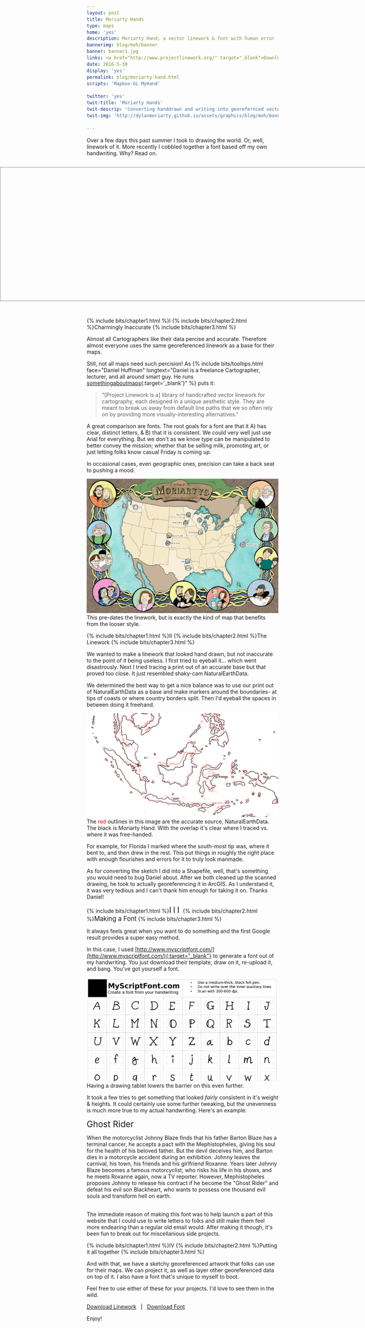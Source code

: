 ```yaml
---
layout: post
title: Moriarty Hands
type: maps
home: 'yes'
description: Moriarty Hand; a vector linework & font with human error
bannerimg: blog/moh/banner
banner: banner1.jpg
links: <a href="http://www.projectlinework.org/" target="_blank">Download Linework</a>  | <a href="/assets/data/MoriartyFont.zip" target="_blank">Download Font</a> 
date: 2016-5-30
display: 'yes'
permalink: blog/moriarty-hand.html
scripts: 'Mapbox-GL MyHand'

twitter: 'yes'
twit-title: 'Moriarty Hands'
twit-descrip: 'Converting handdrawn and writing into georefernced vector linework & usable font'
twit-img: 'http://dylanmoriarty.github.io/assets/graphics/blog/moh/banner.jpg'

---
```


Over a few days this past summer I took to drawing the world. Or, well, linework of it. More recently I cobbled together a font based off my own handwriting. Why? Read on.

<div class= "full-bleed">
	<div id="map"></div>
</div>
<br>

<style>
	.full-bleed{
		margin:2em 0 1em;
		height: 350px;
	}

	#map{
		width:100%;
		height: 350px;
		position:absolute;
		left:0;
		border: solid 1px #888;
	}
</style>

<script>
	mapboxgl.accessToken = 'pk.eyJ1IjoiZG1vcmlhcnR5IiwiYSI6Ikd3T29EOWMifQ.-DKJ4ernht84AZmc6Bk51Q';
	var map = new mapboxgl.Map({
	    container: 'map',
	    style: 'mapbox://styles/dmoriarty/ciohfutz0000vaunt9niot97s',
	    zoom: 1,
	    center: [0, 0]
	});

	// Disables zoom functionality, allowing for users to not get stuck on it scrolling down the page.
	// ------------------------------------
	map.scrollZoom.disable();

	// Adds Zoom controls for the map to make up for removed scroll functionality
	// ------------------------------------
	map.addControl(new mapboxgl.Navigation({position: 'top-left'})); 

</script>

{% include bits/chapter1.html %}I
{% include bits/chapter2.html %}Charmingly Inaccurate
{% include bits/chapter3.html %}

Almost all Cartographers like their data percise and accurate. Therefore almost everyone uses the same georeferenced linework as a base for their maps.

Still, not all maps need such percision! As {% include bits/tooltips.html face="Daniel Huffman" longtext="Daniel is a freelance Cartographer, lecturer, and all around smart guy. He runs [somethingaboutmaps](https://somethingaboutmaps.wordpress.com){:target='_blank'}" %} puts it: 

> "[Project Linework is a] library of handcrafted vector linework for cartography, each designed in a unique aesthetic style. They are meant to break us away from default line paths that we so often rely on by providing more visually-interesting alternatives."

A great comparison are fonts. The root goals for a font are that it A) has clear, distinct letters, & B) that it is consistent. We could very well just use <span style="font-family: Arial">Arial</span> for everything. But we don't as we know type can be manipulated to better convey the mission; whether that be selling milk, promoting art, or just letting folks know casual Friday is coming up.

In occasional cases, even geographic ones, precision can take a back seat to pushing a mood.

<div class="images"><img class= "ibd" src="../assets/graphics/blog/moh/fam-map.jpg"><figcaption>This pre-dates the linework, but is exactly the kind of map that benefits from the looser style.</figcaption></div>

{% include bits/chapter1.html %}II
{% include bits/chapter2.html %}The Linework
{% include bits/chapter3.html %}

We wanted to make a linework that looked hand drawn, but not inaccurate to the point of it being useless. I first tried to eyeball it... which went disastrously. Next I tried tracing a print out of an accurate base but that proved too close. It just resembled shaky-cam NaturalEarthData.

We determined the best way to get a nice balance was to use our print out of NaturalEarthData as a base and make markers around the boundaries- at tips of coasts or where country borders split. Then I'd eyeball the spaces in between doing it freehand. 

<div class="images"><img class= "" src="../assets/graphics/blog/moh/difference.png"><figcaption>The <span style="color:red">red</span> outlines in this image are the accurate source, NaturalEarthData. The black is Moriarty Hand. With the overlap it's clear where I traced vs. where it was free-handed.</figcaption></div>

For example, for Florida I marked where the south-most tip was, where it bent to, and then drew in the rest. This put things in roughly the right place with enough flourishes and errors for it to truly look manmade.

As for converting the sketch I did into a Shapefile, well, that's something you would need to bug Daniel about. After we both cleaned up the scanned drawing, he took to actually georeferencing it in ArcGIS. As I understand it, it was very tedious and I can't thank him enough for taking it on. Thanks Daniel!

{% include bits/chapter1.html %}<span class="MyHand" style="font-size:1.5em; letter-spacing:5px">III</span>
{% include bits/chapter2.html %}<span class="MyHand" style="font-size:1.2em;">Making a Font</span>
{% include bits/chapter3.html %}

It always feels great when you want to do something and the first Google result provides a super easy method.

In this case, I used [http://www.myscriptfont.com/](http://www.myscriptfont.com/){:target="_blank"} to generate a font out of my handwriting. You just download their template, draw on it, re-upload it, and bang. You've got yourself a font.

<div class="images"><img class= "" src="../assets/graphics/blog/moh/font.png"><figcaption>Having a drawing tablet lowers the barrier on this even further.</figcaption></div>

It took a few tries to get something that looked _fairly_ consistent in it's weight & heights. It could certainly use some further tweaking, but the unevenness is much more true to my actual handwriting. Here's an example:

<div class="centerme"><span class="MyHand_b" style="font-size:1.6em">Ghost Rider</span></div>

<span class="MyHand">When the motorcyclist Johnny Blaze finds that his father Barton Blaze has a terminal cancer, he accepts a pact with the Mephistopheles, giving his soul for the health of his beloved father. But the devil deceives him, and Barton dies in a motorcycle accident during an exhibition. Johnny leaves the carnival, his town, his friends and his girlfriend Roxanne. Years later Johnny Blaze becomes a famous motorcyclist, who risks his life in his shows, and he meets Roxanne again, now a TV reporter. However, Mephistopheles proposes Johnny to release his contract if he become the "Ghost Rider" and defeat his evil son Blackheart, who wants to possess one thousand evil souls and transform hell on earth.
</span>
<br>
<br>

The immediate reason of making this font was to help launch a part of this website that I could use to write letters to folks and still make them feel more endearing than a regular old email would. After making it though, it's been fun to break out for miscellanious side projects.

{% include bits/chapter1.html %}IV
{% include bits/chapter2.html %}Putting it all together
{% include bits/chapter3.html %}

And with that, we have a sketchy georeferenced artwork that folks can use for their maps. We can project it, as well as layer other georeferenced data on top of it. I also have a font that's unique to myself to boot.

Feel free to use either of these for your projects. I'd love to see them in the wild.

<div class="centerme"><a href="http://www.projectlinework.org/" target="_blank">Download Linework</a>   &nbsp; | &nbsp;  <a href="/assets/data/MoriartyFont.zip" target="_blank">Download Font</a></div>

Enjoy!